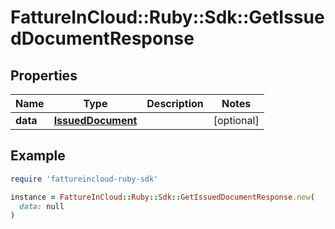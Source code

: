 # FattureInCloud::Ruby::Sdk::GetIssuedDocumentResponse

## Properties

| Name | Type | Description | Notes |
| ---- | ---- | ----------- | ----- |
| **data** | [**IssuedDocument**](IssuedDocument.md) |  | [optional] |

## Example

```ruby
require 'fattureincloud-ruby-sdk'

instance = FattureInCloud::Ruby::Sdk::GetIssuedDocumentResponse.new(
  data: null
)
```

